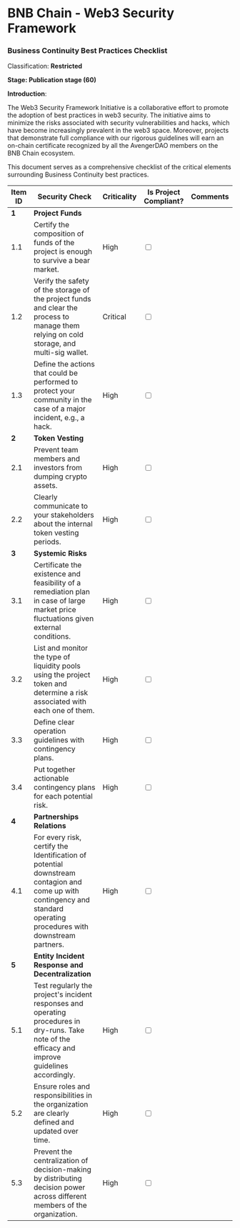 # BNB Chain - Web3 Security Framework

### Business Continuity Best Practices Checklist

Classification: **Restricted**

**Stage: Publication stage (60)**

**Introduction**:

The Web3 Security Framework Initiative is a collaborative effort to promote the adoption of best practices in web3 security. The initiative aims to minimize the risks associated with security vulnerabilities and hacks, which have become increasingly prevalent in the web3 space. Moreover, projects that demonstrate full compliance with our rigorous guidelines will earn an on-chain certificate recognized by all the AvengerDAO members on the BNB Chain ecosystem.

This document serves as a comprehensive checklist of the critical elements surrounding Business Continuity best practices.

<table>
    <thead>
        <tr>
            <th>Item ID</th>
            <th>Security Check</th>
            <th>Criticality</th>
            <th>Is Project Compliant?</th>
            <th>Comments</th>
        </tr>
    </thead>
    <tbody>
    <!-- Project Funds -->
<tr>
    <td><strong>1</strong></td>
    <td><strong>Project Funds</strong></td>
    <td></td>
    <td></td>
    <td></td>
</tr>
<tr>
    <td>1.1</td>
    <td>Certify the composition of funds of the project is enough to survive a bear market.</td>
    <td>High</td>
    <td><input type="checkbox"></td>
    <td></td>
</tr>
<tr>
    <td>1.2</td>
    <td>Verify the safety of the storage of the project funds and clear the process to manage them relying on cold storage, and multi-sig wallet.</td>
    <td>Critical</td>
    <td><input type="checkbox"></td>
    <td></td>
</tr>
<tr>
    <td>1.3</td>
    <td>Define the actions that could be performed to protect your community in the case of a major incident, e.g., a hack.</td>
    <td>High</td>
    <td><input type="checkbox"></td>
    <td></td>
</tr>

<!-- Token Vesting -->
<tr>
    <td><strong>2</strong></td>
    <td><strong>Token Vesting</strong></td>
    <td></td>
    <td></td>
    <td></td>
</tr>
<tr>
    <td>2.1</td>
    <td>Prevent team members and investors from dumping crypto assets.</td>
    <td>High</td>
    <td><input type="checkbox"></td>
    <td></td>
</tr>
<tr>
    <td>2.2</td>
    <td>Clearly communicate to your stakeholders about the internal token vesting periods.</td>
    <td>High</td>
    <td><input type="checkbox"></td>
    <td></td>
</tr>

<!-- Systemic Risks -->
<tr>
    <td><strong>3</strong></td>
    <td><strong>Systemic Risks</strong></td>
    <td></td>
    <td></td>
    <td></td>
</tr>
<tr>
    <td>3.1</td>
    <td>Certificate the existence and feasibility of a remediation plan in case of large market price fluctuations given external conditions.</td>
    <td>High</td>
    <td><input type="checkbox"></td>
    <td></td>
<tr>
<tr>
    <td>3.2</td>
    <td>List and monitor the type of liquidity pools using the project token and determine a risk associated with each one of them.</td>
    <td>High</td>
    <td><input type="checkbox"></td>
    <td></td>
</tr>
<tr>
    <td>3.3</td>
    <td>Define clear operation guidelines with contingency plans.</td>
    <td>High</td>
    <td><input type="checkbox"></td>
    <td></td>
</tr>
<tr>
    <td>3.4</td>
    <td>Put together actionable contingency plans for each potential risk.</td>
    <td>High</td>
    <td><input type="checkbox"></td>
    <td></td>
    
</tr>
<!-- Partnerships Relations -->
<tr>
    <td><strong>4</strong></td>
    <td><strong>Partnerships Relations</strong></td>
    <td></td>
    <td></td>
    <td></td>
</tr>
<tr>
    <td>4.1</td>
    <td>For every risk, certify the Identification of potential downstream contagion and come up with contingency and standard operating procedures with downstream partners.</td>
    <td>High</td>
    <td><input type="checkbox"></td>
    <td></td>
</tr>

<!-- Entity Incident Response and Decentralization -->
<tr>
    <td><strong>5</strong></td>
    <td><strong>Entity Incident Response and Decentralization</strong></td>
    <td></td>
    <td></td>
    <td></td>
</tr>
<tr>
    <td>5.1</td>
    <td>Test regularly the project's incident responses and operating procedures in dry-runs. Take note of the efficacy and improve guidelines accordingly.</td>
    <td>High</td>
    <td><input type="checkbox"></td>
    <td></td>
<tr>
<tr>
    <td>5.2</td>
    <td>Ensure roles and responsibilities in the organization are clearly defined and updated over time.</td>
    <td>High</td>
    <td><input type="checkbox"></td>
    <td></td>
</tr>
<tr>
    <td>5.3</td>
    <td>Prevent the centralization of decision-making by distributing decision power across different members of the organization.</td>
    <td>High</td>
    <td><input type="checkbox"></td>
    <td></td>
</tr>
    </tbody>
</table>
